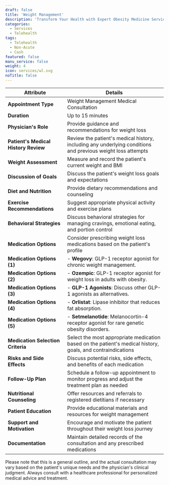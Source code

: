 ```yaml
---
draft: false
title: 'Weight Management'
description: 'Transform Your Health with Expert Obesity Medicine Services in Downtown Chicago'
categories:
  - Services
  - Telehealth
tags:
  - Telehealth
  - Non-Acute
  - Cash
featured: false
manu_service: false
weight: 4
icon: services/wl.svg
noTitle: false
---
```


| Attribute                            | Details                                                                                                      |
|--------------------------------------|--------------------------------------------------------------------------------------------------------------|
| **Appointment Type**                 | Weight Management Medical Consultation                                                                     |
| **Duration**                         | Up to 15 minutes                                                                                            |
| **Physician's Role**                 | Provide guidance and recommendations for weight loss                                                       |
| **Patient's Medical History Review** | Review the patient's medical history, including any underlying conditions and previous weight loss attempts |
| **Weight Assessment**                | Measure and record the patient's current weight and BMI                                                      |
| **Discussion of Goals**              | Discuss the patient's weight loss goals and expectations                                                      |
| **Diet and Nutrition**               | Provide dietary recommendations and counseling                                                               |
| **Exercise Recommendations**         | Suggest appropriate physical activity and exercise plans                                                      |
| **Behavioral Strategies**            | Discuss behavioral strategies for managing cravings, emotional eating, and portion control                   |
| **Medication Options**               | Consider prescribing weight loss medications based on the patient's profile                                 |
| **Medication Options (1)**           | - **Wegovy**: GLP-1 receptor agonist for chronic weight management.                                            |
| **Medication Options (2)**           | - **Ozempic**: GLP-1 receptor agonist for weight loss in adults with obesity.                                   |
| **Medication Options (3)**           | - **GLP-1 Agonists**: Discuss other GLP-1 agonists as alternatives.                                           |
| **Medication Options (4)**           | - **Orlistat**: Lipase inhibitor that reduces fat absorption.                                                 |
| **Medication Options (5)**           | - **Setmelanotide**: Melanocortin-4 receptor agonist for rare genetic obesity disorders.                      |
| **Medication Selection Criteria**    | Select the most appropriate medication based on the patient's medical history, goals, and contraindications   |
| **Risks and Side Effects**          | Discuss potential risks, side effects, and benefits of each medication                                        |
| **Follow-Up Plan**                   | Schedule a follow-up appointment to monitor progress and adjust the treatment plan as needed                  |
| **Nutritional Counseling**           | Offer resources and referrals to registered dietitians if necessary                                          |
| **Patient Education**                | Provide educational materials and resources for weight management                                             |
| **Support and Motivation**           | Encourage and motivate the patient throughout their weight loss journey                                      |
| **Documentation**                    | Maintain detailed records of the consultation and any prescribed medications                                   |

Please note that this is a general outline, and the actual consultation may vary based on the patient's unique needs and the physician's clinical judgment. Always consult with a healthcare professional for personalized medical advice and treatment.